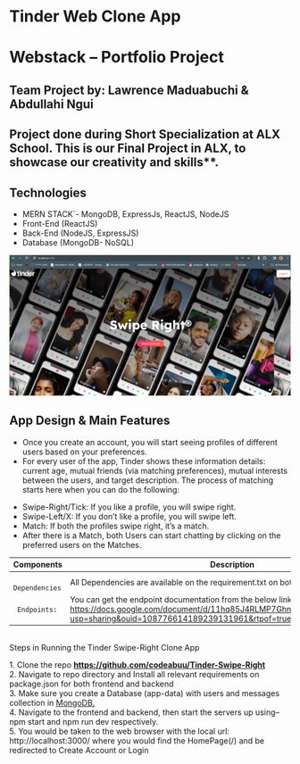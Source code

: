 # Tinder Web Clone App

# Webstack – Portfolio Project

## Team Project by: Lawrence Maduabuchi & Abdullahi Ngui

## Project done during **Short Specialization** at **ALX School**. This is our Final Project in ALX, to showcase our creativity and skills\*\*.

## Technologies

- MERN STACK`- MongoDB, ExpressJs, ReactJS, NodeJS
- Front-End (ReactJS)
- Back-End (NodeJS, ExpressJS)
- Database (MongoDB- NoSQL)

![Landing Page](https://github.com/codeabuu/Tinder-Swipe-Right/blob/main/SignIn%20Console.png)

## App Design & Main Features

- Once you create an account, you will start seeing profiles of different users based on your preferences.
- For every user of the app, Tinder shows these information details: current age, mutual friends (via matching preferences), mutual interests between the users, and target description. The process of matching starts here when you can do the following:

* Swipe-Right/Tick: If you like a profile, you will swipe right.
* Swipe-Left/X: If you don’t like a profile, you will swipe left.
* Match: If both the profiles swipe right, it’s a match.
* After there is a Match, both Users can start chatting by clicking on the preferred users on the Matches.

| Components      | Description                                                                                                                                                                                     |
| --------------- | ----------------------------------------------------------------------------------------------------------------------------------------------------------------------------------------------- |
| ` Dependencies` | All Dependencies are available on the requirement.txt on both frontend and backend                                                                                                              |
| ` Endpoints:`   | You can get the endpoint documentation from the below link: https://docs.google.com/document/d/11hq85J4RLMP7Ghn0Uraix8e3Q2VWVxE1/edit?usp=sharing&ouid=108776614189239131961&rtpof=true&sd=true |

<br>Steps in Running the Tinder Swipe-Right Clone App</br>

<l1> 1. Clone the repo <b>https://github.com/codeabuu/Tinder-Swipe-Right</b></l1><br>
<l1> 2. Navigate to repo directory and Install all relevant requirements on package.json for both frontend and backend</l1><br>
<l1> 3. Make sure you create a Database (app-data) with users and messages collection in <a href="https://www.mongodb.com/"> MongoDB.</a></l1><br>
<l1> 4. Navigate to the frontend and backend, then start the servers up using– npm start and npm run dev respectively.</l1><br>
<l1> 5. You would be taken to the web browser with the local url: http://localhost:3000/ where you would find the HomePage(/) and be redirected to Create Account or Login</l1><br>

